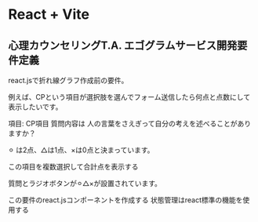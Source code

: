 # React + Vite

## 心理カウンセリングT.A. エゴグラムサービス開発要件定義

react.jsで折れ線グラフ作成前の要件。 

例えば、CPという項目が選択肢を選んでフォーム送信したら何点と点数にして表示したいです。

項目: CP項目 質問内容は 人の言葉をさえぎって自分の考えを述べることがありますか？

⚪︎ は2点、△は1点、×は0点と決まっています。

この項目を複数選択して合計点を表示する

質問とラジオボタンが⚪︎△×が設置されています。

この要件のreact.jsコンポーネントを作成する 状態管理はreact標準の機能を使用する
